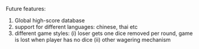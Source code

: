 Future features:
1. Global high-score database
2. support for different languages: chinese, thai etc
3. different game styles: 
  (i) loser gets one dice removed per round, game is lost when player has no dice
  (ii) other wagering mechanism
